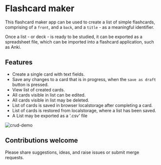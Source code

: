 # Flashcard maker
This flashcard maker app can be used 
to create a list of simple flashcards, comprising of a `front`, and a `back`, 
and a `title` - as a meaningful identifier.

Once a list - or deck - is ready to be studied, it can be exported as a spreadsheet file, 
which can be imported into a flashcard application, such as Anki.

## Features
* Create a single card with text fields.
* Save any changes to a card that is in progress, when the `save as draft` button is pressed. 
* View list of created cards.
* All cards visible in list can be edited.
* All cards visible in list may be deleted.
* List of cards is saved in browser localstorage after completing a card.
* List of cards is restored from localstorage, where a list has been saved.
* A List may be exported as a '.csv' file

![crud-demo]("public/docs/crud-demo.mp4")


## Contributions welcome
Please share suggestions, ideas, and raise issues or submit merge requests. 

